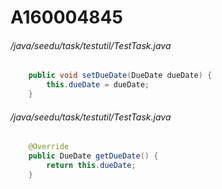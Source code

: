 # A160004845
###### /java/seedu/task/testutil/TestTask.java
``` java
    public void setDueDate(DueDate dueDate) {
        this.dueDate = dueDate;
    }
```
###### /java/seedu/task/testutil/TestTask.java
``` java
    @Override
    public DueDate getDueDate() {
        return this.dueDate;
    }
```
